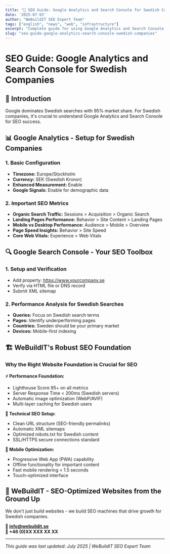 ```yaml
---
title: "🚀 SEO Guide: Google Analytics and Search Console for Swedish Companies"
date: '2025-07-03'
author: "WeBuildIT SEO Expert Team"
tags: ["english", "news", "web", "infrastructure"]
excerpt: "Complete guide for using Google Analytics and Search Console professionally, plus why the right website foundation is crucial for SEO success."
slug: "seo-guide-google-analytics-search-console-swedish-companies"
---
```

# SEO Guide: Google Analytics and Search Console for Swedish Companies

## 🎯 Introduction
Google dominates Swedish searches with 95% market share. For Swedish companies, it's crucial to understand Google Analytics and Search Console for SEO success.

## 📊 Google Analytics - Setup for Swedish Companies

### 1. Basic Configuration
- **Timezone:** Europe/Stockholm  
- **Currency:** SEK (Swedish Kronor)
- **Enhanced Measurement:** Enable
- **Google Signals:** Enable for demographic data

### 2. Important SEO Metrics
- **Organic Search Traffic:** Sessions > Acquisition > Organic Search
- **Landing Pages Performance:** Behavior > Site Content > Landing Pages
- **Mobile vs Desktop Performance:** Audience > Mobile > Overview
- **Page Speed Insights:** Behavior > Site Speed
- **Core Web Vitals:** Experience > Web Vitals

## 🔍 Google Search Console - Your SEO Toolbox

### 1. Setup and Verification
- Add property: https://www.yourcompany.se
- Verify via HTML file or DNS record
- Submit XML sitemap

### 2. Performance Analysis for Swedish Searches
- **Queries:** Focus on Swedish search terms
- **Pages:** Identify underperforming pages
- **Countries:** Sweden should be your primary market
- **Devices:** Mobile-first indexing

## 🏗️ WeBuildIT's Robust SEO Foundation

### Why the Right Website Foundation is Crucial for SEO

**⚡ Performance Foundation:**
- Lighthouse Score 95+ on all metrics
- Server Response Time < 200ms (Swedish servers)
- Automatic image optimization (WebP/AVIF)
- Multi-layer caching for Swedish users

**🔧 Technical SEO Setup:**
- Clean URL structure (SEO-friendly permalinks)
- Automatic XML sitemaps
- Optimized robots.txt for Swedish content
- SSL/HTTPS secure connections standard

**📱 Mobile Optimization:**
- Progressive Web App (PWA) capability
- Offline functionality for important content
- Fast mobile rendering < 1.5 seconds
- Touch-optimized interface

## 🚀 WeBuildIT - SEO-Optimized Websites from the Ground Up

We don't just build websites - we build SEO machines that drive growth for Swedish companies.

**📧 info@webuildit.se**  
**📱 +46 (0)XX XXX XX XX**

---
*This guide was last updated: July 2025 | WeBuildIT SEO Expert Team*
